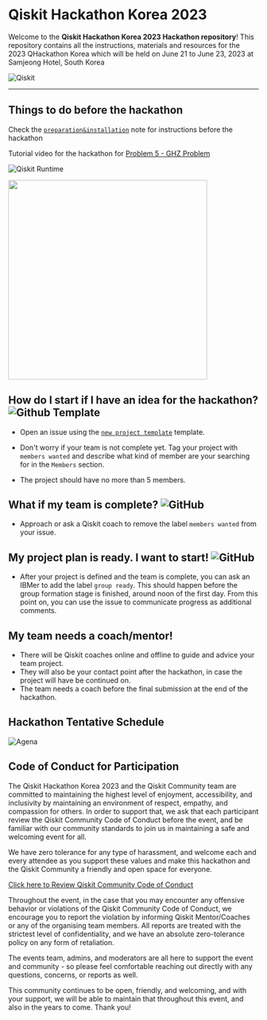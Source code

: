 # Qiskit Hackathon Korea 2023 

Welcome to the **Qiskit Hackathon Korea 2023 Hackathon repository**! This repository contains all the instructions, materials and resources for the 2023 QHackathon Korea which will be held on June 21 to June 23, 2023 at Samjeong Hotel, South Korea

![Qiskit](https://img.shields.io/badge/Qiskit%20Hackathon%202023-%236929C4.svg?style=for-the-badge&logo=Qiskit&logoColor=white)
  
--- 

## Things to do before the hackathon 

Check the [`preparation&installation`](preparation%26installation.md) note for instructions before the hackathon 

Tutorial video for the hackathon for [Problem 5 - GHZ Problem](https://youtu.be/CF44ueFOh7w)

 
![Qiskit Runtime](https://img.shields.io/badge/Qiskit-Learning%20Resources-%236929C4.svg?style=for-the-badge&logo=Qiskit&logoColor=white&color=6929c4)

<a href="https://youtu.be/CF44ueFOh7w"><img src="https://github.com/qiskit-community/2023-qhackathon-korea/assets/109966025/da529945-1fe0-4b90-b0c4-3dbaad80b111" width="400" /></a>

## How do I start if I have an idea for the hackathon?   ![Github Template](https://img.shields.io/badge/github%20Template-121013?style=for-the-badge&logo=github&logoColor=white)

- Open an issue using the [`new project template`](https://github.com/qiskit-community/2023-qhackathon-korea/issues/new?assignees=&labels=members+wanted&template=new-project-template.md&title=Project+name) template.

- Don't worry if your team is not complete yet.
Tag your project with `members wanted` and describe what kind of member are your searching for in the `Members` section.
- The project should have no more than 5 members.



## What if my team is complete? ![GitHub](https://img.shields.io/badge/Issue%20Label-%23121011.svg?style=for-the-badge&logo=github&logoColor=white&color=8B8000)

- Approach or ask a Qiskit coach to remove the label `members wanted` from your issue.

## My project plan is ready. I want to start!  ![GitHub](https://img.shields.io/badge/Ready%20To%20Start-%23121011.svg?style=for-the-badge&logo=github&logoColor=white&color=g)

- After your project is defined and the team is complete, you can ask an IBMer to add the label `group ready`. This should happen before the group formation stage is finished, around noon of the first day. From this point on, you can use the issue to communicate progress as additional comments.

## My team needs a coach/mentor!

- There will be Qiskit coaches online and offline to guide and advice your team project.
- They will also be your contact point after the hackathon, in case the project will have be continued on.
- The team needs a coach before the final submission at the end of the hackathon.


## Hackathon Tentative Schedule
![Agena](https://qhackathon.kr/adm/data/webedit/202306161807531784457504.jpg)

## Code of Conduct for Participation

The Qiskit Hackathon Korea 2023 and the Qiskit Community team are committed to maintaining the highest level of enjoyment, accessibility, and inclusivity by maintaining an environment of respect, empathy, and compassion for others. In order to support that, we ask that each participant review the Qiskit Community Code of Conduct before the event, and be familiar with our community standards to join us in maintaining a safe and welcoming event for all.

We have zero tolerance for any type of harassment, and welcome each and every attendee as you support these values and make this hackathon and the Qiskit Community a friendly and open space for everyone.

[Click here to Review Qiskit Community Code of Conduct](https://github.com/Qiskit/qiskit/blob/master/CODE_OF_CONDUCT.md#our-pledge)

Throughout the event, in the case that you may encounter any offensive behavior or violations of the Qiskit Community Code of Conduct, we encourage you to report the violation by informing Qiskit Mentor/Coaches or any of the organising team members. All reports are treated with the strictest level of confidentiality, and we have an absolute zero-tolerance policy on any form of retaliation.

The events team, admins, and moderators are all here to support the event and community - so please feel comfortable reaching out directly with any questions, concerns, or reports as well.

This community continues to be open, friendly, and welcoming, and with your support, we will be able to maintain that throughout this event, and also in the years to come.  Thank you!
